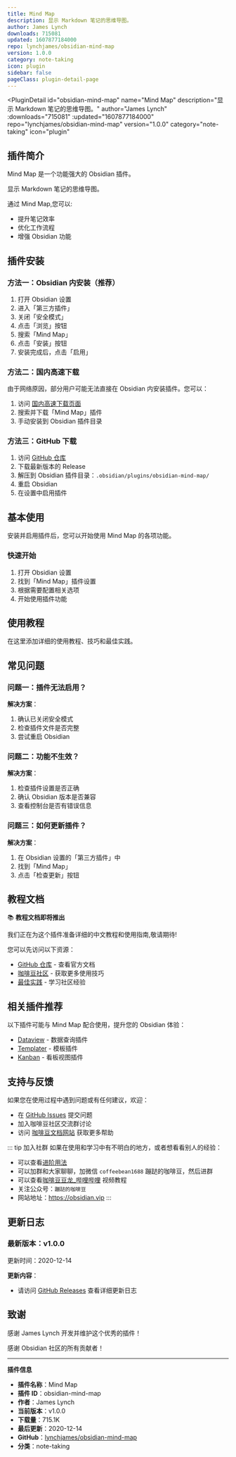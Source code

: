 ```yaml
---
title: Mind Map
description: 显示 Markdown 笔记的思维导图。
author: James Lynch
downloads: 715081
updated: 1607877184000
repo: lynchjames/obsidian-mind-map
version: 1.0.0
category: note-taking
icon: plugin
sidebar: false
pageClass: plugin-detail-page
---
```


<PluginDetail
  id="obsidian-mind-map"
  name="Mind Map"
  description="显示 Markdown 笔记的思维导图。"
  author="James Lynch"
  :downloads="715081"
  :updated="1607877184000"
  repo="lynchjames/obsidian-mind-map"
  version="1.0.0"
  category="note-taking"
  icon="plugin"
>

<!-- AUTO_GENERATED_START -->
## 插件简介

Mind Map 是一个功能强大的 Obsidian 插件。

显示 Markdown 笔记的思维导图。

通过 Mind Map,您可以:

- 提升笔记效率
- 优化工作流程
- 增强 Obsidian 功能

<!-- AUTO_GENERATED_END -->

<!-- AUTO_GENERATED_START -->
## 插件安装

### 方法一：Obsidian 内安装（推荐）

1. 打开 Obsidian 设置
2. 进入「第三方插件」
3. 关闭「安全模式」
4. 点击「浏览」按钮
5. 搜索「Mind Map」
6. 点击「安装」按钮
7. 安装完成后，点击「启用」

### 方法二：国内高速下载

由于网络原因，部分用户可能无法直接在 Obsidian 内安装插件。您可以：

1. 访问 [国内高速下载页面](/zh/documentation/obsidian-plugins-download.html)
2. 搜索并下载「Mind Map」插件
3. 手动安装到 Obsidian 插件目录

### 方法三：GitHub 下载

1. 访问 [GitHub 仓库](https://github.com/lynchjames/obsidian-mind-map)
2. 下载最新版本的 Release
3. 解压到 Obsidian 插件目录：`.obsidian/plugins/obsidian-mind-map/`
4. 重启 Obsidian
5. 在设置中启用插件

## 基本使用

安装并启用插件后，您可以开始使用 Mind Map 的各项功能。

### 快速开始

1. 打开 Obsidian 设置
2. 找到「Mind Map」插件设置
3. 根据需要配置相关选项
4. 开始使用插件功能

<!-- AUTO_GENERATED_END -->

<!-- CUSTOM_CONTENT_START:tutorial -->
## 使用教程

在这里添加详细的使用教程、技巧和最佳实践。

<!-- CUSTOM_CONTENT_END:tutorial -->

<!-- SHARED_CONTENT_START -->
## 常见问题

### 问题一：插件无法启用？

**解决方案**：
1. 确认已关闭安全模式
2. 检查插件文件是否完整
3. 尝试重启 Obsidian

### 问题二：功能不生效？

**解决方案**：
1. 检查插件设置是否正确
2. 确认 Obsidian 版本是否兼容
3. 查看控制台是否有错误信息

### 问题三：如何更新插件？

**解决方案**：
1. 在 Obsidian 设置的「第三方插件」中
2. 找到「Mind Map」
3. 点击「检查更新」按钮

## 教程文档

📚 **教程文档即将推出**

我们正在为这个插件准备详细的中文教程和使用指南,敬请期待!

您可以先访问以下资源：
- [GitHub 仓库](https://github.com/lynchjames/obsidian-mind-map) - 查看官方文档
- [咖啡豆社区](/zh/bases/) - 获取更多使用技巧
- [最佳实践](/zh/best-practices/) - 学习社区经验

## 相关插件推荐

以下插件可能与 Mind Map 配合使用，提升您的 Obsidian 体验：

- [Dataview](/zh/plugins/dataview.html) - 数据查询插件
- [Templater](/zh/plugins/templater-obsidian.html) - 模板插件
- [Kanban](/zh/plugins/obsidian-kanban.html) - 看板视图插件

## 支持与反馈

如果您在使用过程中遇到问题或有任何建议，欢迎：

- 在 [GitHub Issues](https://github.com/lynchjames/obsidian-mind-map/issues) 提交问题
- 加入咖啡豆社区交流群讨论
- 访问 [咖啡豆文档网站](https://obsidian.vip) 获取更多帮助

::: tip 加入社群
如果在使用和学习中有不明白的地方，或者想看看别人的经验：
- 可以查看[进阶用法](/zh/advanced)
- 可以加群和大家聊聊，加微信 `coffeebean1688` 蹦跶的咖啡豆，然后进群
- 可以查看[咖啡豆豆龙_哔哩哔哩](https://space.bilibili.com/618777356) 视频教程
- 关注公众号：`蹦跶的咖啡豆`
- 网站地址：https://obsidian.vip
:::
<!-- SHARED_CONTENT_END -->

<!-- AUTO_GENERATED_START -->
## 更新日志

### 最新版本：v1.0.0

更新时间：2020-12-14

**更新内容**：
- 请访问 [GitHub Releases](https://github.com/lynchjames/obsidian-mind-map/releases) 查看详细更新日志

## 致谢

感谢 James Lynch 开发并维护这个优秀的插件！

感谢 Obsidian 社区的所有贡献者！

---

**插件信息**
- **插件名称**：Mind Map
- **插件 ID**：obsidian-mind-map
- **作者**：James Lynch
- **当前版本**：v1.0.0
- **下载量**：715.1K
- **最后更新**：2020-12-14
- **GitHub**：[lynchjames/obsidian-mind-map](https://github.com/lynchjames/obsidian-mind-map)
- **分类**：note-taking
<!-- AUTO_GENERATED_END -->

</PluginDetail>

